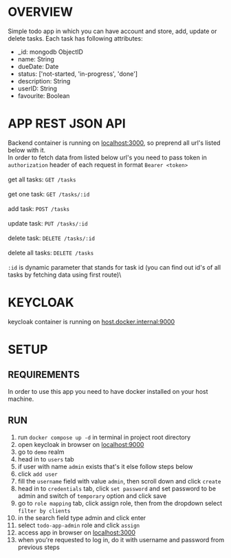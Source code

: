 # OVERVIEW

Simple todo app in which you can have account and store, add, update or delete tasks. Each task has following attributes:

- _id: mongodb ObjectID
- name: String
- dueDate: Date
- status: ['not-started, 'in-progress', 'done']
- description: String
- userID: String
- favourite: Boolean
# APP REST JSON API
Backend container is running on [localhost:3000](http://localhost:3000), so preprend all url's listed below with it.\
In order to fetch data from listed below url's you need to pass token in `authorization` header of each request in format `Bearer <token>`\
\
get all tasks: `GET /tasks`\
\
get one task: `GET /tasks/:id`\
\
add task: `POST /tasks`\
\
update task: `PUT /tasks/:id`\
\
delete task: `DELETE /tasks/:id`\
\
delete all tasks: `DELETE /tasks`\
\
`:id` is dynamic parameter that stands for task id (you can find out id's of all tasks by fetching data using first route)\

# KEYCLOAK
keycloak container is running on [host.docker.internal:9000](http://host.docker.internal:9000)

# SETUP

## REQUIREMENTS
In order to use this app you need to have docker installed on your host machine.

## RUN
1. run `docker compose up -d` in terminal in project root directory
2. open keycloak in browser on [localhost:9000](http://localhost:9000)
3. go to `demo` realm
4. head in to `users` tab
5. if user with name `admin` exists that's it else follow steps below
6. click `add user`
7. fill the `username` field with value `admin`, then scroll down and click `create`
8. head in to `credentials` tab, click `set password` and set password to be admin and switch of `temporary` option and click save
9. go to `role mapping` tab, click assign role, then from the dropdown select `filter by clients`
10. in the search field type admin and click enter
11. select `todo-app-admin` role and click `assign`
12. access app in browser on [localhost:3000](http://localhost:3000)
13. when you're requested to log in, do it with username and password from previous steps
